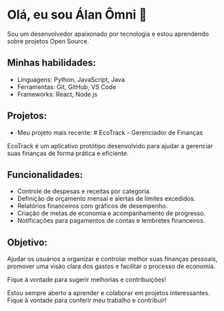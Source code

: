 # Olá, eu sou Álan Ômni 👋

Sou um desenvolvedor apaixonado por tecnologia e estou aprendendo sobre projetos Open Source.

## Minhas habilidades:
- Linguagens: Python, JavaScript, Java
- Ferramentas: Git, GitHub, VS Code
- Frameworks: React, Node.js

## Projetos:
- Meu projeto mais recente: # EcoTrack - Gerenciador de Finanças

EcoTrack é um aplicativo protótipo desenvolvido para ajudar a gerenciar suas finanças de forma prática e eficiente.

## Funcionalidades:
- Controle de despesas e receitas por categoria.
- Definição de orçamento mensal e alertas de limites excedidos.
- Relatórios financeiros com gráficos de desempenho.
- Criação de metas de economia e acompanhamento de progresso.
- Notificações para pagamentos de contas e lembretes financeiros.

## Objetivo:
Ajudar os usuários a organizar e controlar melhor suas finanças pessoais, promover uma visão clara dos gastos e facilitar o processo de economia.

Fique à vontade para sugerir melhorias e contribuições!

Estou sempre aberto a aprender e colaborar em projetos interessantes. Fique à vontade para conferir meu trabalho e contribuir!
